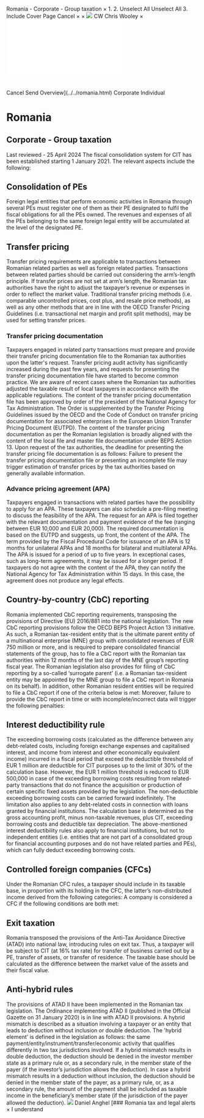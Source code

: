Romania - Corporate - Group taxation
×
1.
2.
Unselect All
Unselect All
3.
Include Cover Page
Cancel
×
×
![](../../-/media/world-wide-tax-summaries/attachments/global---chris-wooley.ashx%3Frev=ac5e5f3223b34096b1afc2a6009c7320&revision=ac5e5f32-23b3-4096-b1af-c2a6009c7320&hash=859B7ADC84DC2CBEC9760E9E6EE7DE6D0A8BFCDF)
CW
Chris Wooley
×
![](group-taxation.html)
######
Cancel
Send
Overview](../../romania.html)
Corporate
Individual
# Romania
## Corporate - Group taxation
Last reviewed - 25 April 2024
The fiscal consolidation system for CIT has been established starting 1 January 2021. The relevant aspects include the following:
## Consolidation of PEs
Foreign legal entities that perform economic activities in Romania through several PEs must register one of them as their PE designated to fulfil the fiscal obligations for all the PEs owned.
The revenues and expenses of all the PEs belonging to the same foreign legal entity will be accumulated at the level of the designated PE.
## Transfer pricing
Transfer pricing requirements are applicable to transactions between Romanian related parties as well as foreign related parties.
Transactions between related parties should be carried out considering the arm’s-length principle. If transfer prices are not set at arm’s length, the Romanian tax authorities have the right to adjust the taxpayer’s revenue or expenses in order to reflect the market value.
Traditional transfer pricing methods (i.e. comparable uncontrolled prices, cost plus, and resale price methods), as well as any other methods that are in line with the OECD Transfer Pricing Guidelines (i.e. transactional net margin and profit split methods), may be used for setting transfer prices.
### Transfer pricing documentation
Taxpayers engaged in related party transactions must prepare and provide their transfer pricing documentation file to the Romanian tax authorities upon the latter's request.
Transfer pricing audit activity has significantly increased during the past few years, and requests for presenting the transfer pricing documentation file have started to become common practice. We are aware of recent cases where the Romanian tax authorities adjusted the taxable result of local taxpayers in accordance with the applicable regulations.
The content of the transfer pricing documentation file has been approved by order of the president of the National Agency for Tax Administration. The Order is supplemented by the Transfer Pricing Guidelines issued by the OECD and the Code of Conduct on transfer pricing documentation for associated enterprises in the European Union Transfer Pricing Document (EUTPD). The content of the transfer pricing documentation as per the Romanian legislation is broadly aligned with the content of the local file and master file documentation under BEPS Action 13.
Upon request of the tax authorities, the deadline for presenting the transfer pricing file documentation is as follows:
Failure to present the transfer pricing documentation file or presenting an incomplete file may trigger estimation of transfer prices by the tax authorities based on generally available information.
### Advance pricing agreement (APA)
Taxpayers engaged in transactions with related parties have the possibility to apply for an APA. These taxpayers can also schedule a pre-filing meeting to discuss the feasibility of the APA.
The request for an APA is filed together with the relevant documentation and payment evidence of the fee (ranging between EUR 10,000 and EUR 20,000). The required documentation is based on the EUTPD and suggests, up front, the content of the APA.
The term provided by the Fiscal Procedural Code for issuance of an APA is 12 months for unilateral APAs and 18 months for bilateral and multilateral APAs. The APA is issued for a period of up to five years. In exceptional cases, such as long-term agreements, it may be issued for a longer period.
If taxpayers do not agree with the content of the APA, they can notify the National Agency for Tax Administration within 15 days. In this case, the agreement does not produce any legal effects.
## Country-by-country (CbC) reporting
Romania implemented CbC reporting requirements, transposing the provisions of Directive (EU) 2016/881 into the national legislation. The new CbC reporting provisions follow the OECD BEPS Project Action 13 initiative.
As such, a Romanian tax-resident entity that is the ultimate parent entity of a multinational enterprise (MNE) group with consolidated revenues of EUR 750 million or more, and is required to prepare consolidated financial statements of the group, has to file a CbC report with the Romanian tax authorities within 12 months of the last day of the MNE group’s reporting fiscal year. The Romanian legislation also provides for filing of CbC reporting by a so-called ‘surrogate parent’ (i.e. a Romanian tax-resident entity may be appointed by the MNE group to file a CbC report in Romania on its behalf).
In addition, other Romanian resident entities will be required to file a CbC report if one of the criteria below is met:
Moreover, failure to provide the CbC report in time or with incomplete/incorrect data will trigger the following penalties:
## Interest deductibility rule
The exceeding borrowing costs (calculated as the difference between any debt-related costs, including foreign exchange expenses and capitalised interest, and income from interest and other economically equivalent income) incurred in a fiscal period that exceed the deductible threshold of EUR 1 million are deductible for CIT purposes up to the limit of 30% of the calculation base. However, the EUR 1 million threshold is reduced to EUR 500,000 in case of the exceeding borrowing costs resulting from related-party transactions that do not finance the acquisition or production of certain specific fixed assets provided by the legislation. The non-deductible exceeding borrowing costs can be carried forward indefinitely. The limitation also applies to any debt-related costs in connection with loans granted by financial institutions.
The calculation base is determined as the gross accounting profit, minus non-taxable revenues, plus CIT, exceeding borrowing costs and deductible tax depreciation.
The above-mentioned interest deductibility rules also apply to financial institutions, but not to independent entities (i.e. entities that are not part of a consolidated group for financial accounting purposes and do not have related parties and PEs), which can fully deduct exceeding borrowing costs.
## Controlled foreign companies (CFCs)
Under the Romanian CFC rules, a taxpayer should include in its taxable base, in proportion with its holding in the CFC, the latter’s non-distributed income derived from the following categories:
A company is considered a CFC if the following conditions are both met:
## Exit taxation
Romania transposed the provisions of the Anti-Tax Avoidance Directive (ATAD) into national law, introducing rules on exit tax. Thus, a taxpayer will be subject to CIT (at 16% tax rate) for transfer of business carried out by a PE, transfer of assets, or transfer of residence. The taxable base should be calculated as the difference between the market value of the assets and their fiscal value.
## Anti-hybrid rules
The provisions of ATAD II have been implemented in the Romanian tax legislation. The Ordinance implementing ATAD II (published in the Official Gazette on 31 January 2020) is in line with ATAD II provisions.
A hybrid mismatch is described as a situation involving a taxpayer or an entity that leads to deduction without inclusion or double deduction. The 'hybrid element' is defined in the legislation as follows: the same payment/entity/instrument/transfer/economic activity that qualifies differently in two tax jurisdictions involved.
If a hybrid mismatch results in double deduction, the deduction should be denied in the investor member state as a primary rule or, as a secondary rule, in the member state of the payer (if the investor’s jurisdiction allows the deduction).
In case a hybrid mismatch results in a deduction without inclusion, the deduction should be denied in the member state of the payer, as a primary rule, or, as a secondary rule, the amount of the payment shall be included as taxable income in the beneficiary’s member state (if the jurisdiction of the payer allowed the deduction).
![](../../-/media/world-wide-tax-summaries/attachments/romania---daniel_anghel.ashx%3Frev=3023ef10ccdd4a1ca06fa509052e7f86&revision=3023ef10-ccdd-4a1c-a06f-a509052e7f86&hash=C136B56ECA7A08640AB76504AE156AF5F62E400B)
Daniel Anghel
[### Romania tax and legal alerts
×
I understand